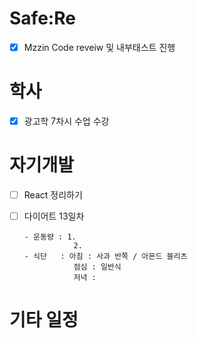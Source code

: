 # Safe:Re

- [X] Mzzin Code reveiw 및 내부태스트 진행

# 학사

- [x] 광고학 7차시 수업 수강

# 자기개발

- [ ] React 정리하기
- [ ] 다이어트 13일차

      - 운동량 : 1. 
                 2. 
      - 식단   : 아침 : 사과 반쪽 / 아몬드 블리츠
                 점심 : 일반식
                 저녁 :

# 기타 일정
